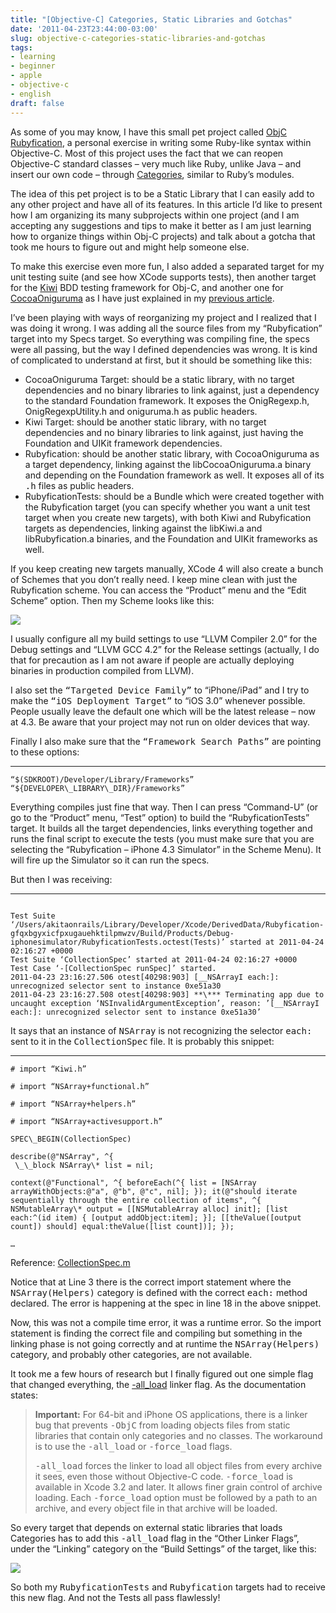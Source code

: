 ```yaml
---
title: "[Objective-C] Categories, Static Libraries and Gotchas"
date: '2011-04-23T23:44:00-03:00'
slug: objective-c-categories-static-libraries-and-gotchas
tags:
- learning
- beginner
- apple
- objective-c
- english
draft: false
---
```


As some of you may know, I have this small pet project called [ObjC Rubyfication](https://github.com/akitaonrails/ObjC_Rubyfication), a personal exercise in writing some Ruby-like syntax within Objective-C. Most of this project uses the fact that we can reopen Objective-C standard classes – very much like Ruby, unlike Java – and insert our own code – through [Categories](http://developer.apple.com/library/mac/#documentation/Cocoa/Conceptual/ObjectiveC/Chapters/ocCategories.html%23//apple_ref/doc/uid/TP30001163-CH20), similar to Ruby’s modules.

The idea of this pet project is to be a Static Library that I can easily add to any other project and have all of its features. In this article I’d like to present how I am organizing its many subprojects within one project (and I am accepting any suggestions and tips to make it better as I am just learning how to organize things within Obj-C projects) and talk about a gotcha that took me hours to figure out and might help someone else.

To make this exercise even more fun, I also added a separated target for my unit testing suite (and see how XCode supports tests), then another target for the [Kiwi](http://kiwi-lib.info/) BDD testing framework for Obj-C, and another one for [CocoaOniguruma](http://limechat.net/cocoaoniguruma/) as I have just explained in my [previous article](http://www.akitaonrails.com/2011/04/23/objective-c-it's-a-unix-system-i-know-this).

I’ve been playing with ways of reorganizing my project and I realized that I was doing it wrong. I was adding all the source files from my “Rubyfication” target into my Specs target. So everything was compiling fine, the specs were all passing, but the way I defined dependencies was wrong. It is kind of complicated to understand at first, but it should be something like this:

- CocoaOniguruma Target: should be a static library, with no target dependencies and no binary libraries to link against, just a dependency to the standard Foundation framework. It exposes the OnigRegexp.h, OnigRegexpUtility.h and oniguruma.h as public headers.
- Kiwi Target: should be another static library, with no target dependencies and no binary libraries to link against, just having the Foundation and UIKit framework dependencies.
- Rubyfication: should be another static library, with CocoaOniguruma as a target dependency, linking against the libCocoaOniguruma.a binary and depending on the Foundation framework as well. It exposes all of its <tt>.h</tt> files as public headers.
- RubyficationTests: should be a Bundle which were created together with the Rubyfication target (you can specify whether you want a unit test target when you create new targets), with both Kiwi and Rubyfication targets as dependencies, linking against the libKiwi.a and libRubyfication.a binaries, and the Foundation and UIKit frameworks as well.

If you keep creating new targets manually, XCode 4 will also create a bunch of Schemes that you don’t really need. I keep mine clean with just the Rubyfication scheme. You can access the “Product” menu and the “Edit Scheme” option. Then my Scheme looks like this:

![](http://s3.amazonaws.com/akitaonrails/assets/2011/4/23/Screen%20shot%202011-04-23%20at%2011.26.25%20PM_original.png?1303611943)

I usually configure all my build settings to use “LLVM Compiler 2.0” for the Debug settings and “LLVM GCC 4.2” for the Release settings (actually, I do that for precaution as I am not aware if people are actually deploying binaries in production compiled from LLVM).

I also set the <tt>“Targeted Device Family”</tt> to “iPhone/iPad” and I try to make the <tt>“iOS Deployment Target”</tt> to “iOS 3.0” whenever possible. People usually leave the default one which will be the latest release – now at 4.3. Be aware that your project may not run on older devices that way.

Finally I also make sure that the <tt>“Framework Search Paths”</tt> are pointing to these options:

* * *

```
“$(SDKROOT)/Developer/Library/Frameworks”  
“${DEVELOPER\_LIBRARY\_DIR}/Frameworks”  
```

Everything compiles just fine that way. Then I can press “Command-U” (or go to the “Product” menu, “Test” option) to build the “RubyficationTests” target. It builds all the target dependencies, links everything together and runs the final script to execute the tests (you must make sure that you are selecting the “Rubyfication – iPhone 4.3 Simulator” in the Scheme Menu). It will fire up the Simulator so it can run the specs.

But then I was receiving:

* * *

```

Test Suite ‘/Users/akitaonrails/Library/Developer/Xcode/DerivedData/Rubyfication-gfqxbgyxicfpxugauehktilpmwzv/Build/Products/Debug-iphonesimulator/RubyficationTests.octest(Tests)’ started at 2011-04-24 02:16:27 +0000  
Test Suite ‘CollectionSpec’ started at 2011-04-24 02:16:27 +0000  
Test Case ‘-[CollectionSpec runSpec]’ started.  
2011-04-23 23:16:27.506 otest[40298:903] [__NSArrayI each:]: unrecognized selector sent to instance 0xe51a30  
2011-04-23 23:16:27.508 otest[40298:903] **\*** Terminating app due to uncaught exception ‘NSInvalidArgumentException’, reason: ’[__NSArrayI each:]: unrecognized selector sent to instance 0xe51a30’  
```

It says that an instance of <tt>NSArray</tt> is not recognizing the selector <tt>each:</tt> sent to it in the <tt>CollectionSpec</tt> file. It is probably this snippet:

* * *

```objc
# import “Kiwi.h”  

# import “NSArray+functional.h”  

# import “NSArray+helpers.h”  

# import “NSArray+activesupport.h”

SPEC\_BEGIN(CollectionSpec)

describe(@"NSArray", ^{  
 \_\_block NSArray\* list = nil;

context(@"Functional", ^{ beforeEach(^{ list = [NSArray arrayWithObjects:@"a", @"b", @"c", nil]; }); it(@"should iterate sequentially through the entire collection of items", ^{ NSMutableArray\* output = [[NSMutableArray alloc] init]; [list each:^(id item) { [output addObject:item]; }]; [[theValue([output count]) should] equal:theValue([list count])]; });

…
```

Reference: [CollectionSpec.m](https://github.com/akitaonrails/ObjC_Rubyfication/blob/master/RubyficationTests/CollectionSpec.m#L1-22)

Notice that at Line 3 there is the correct import statement where the <tt>NSArray(Helpers)</tt> category is defined with the correct <tt>each:</tt> method declared. The error is happening at the spec in line 18 in the above snippet.

Now, this was not a compile time error, it was a runtime error. So the import statement is finding the correct file and compiling but something in the linking phase is not going correctly and at runtime the <tt>NSArray(Helpers)</tt> category, and probably other categories, are not available.

It took me a few hours of research but I finally figured out one simple flag that changed everything, the [-all\_load](http://developer.apple.com/library/mac/#qa/qa1490/_index.html) linker flag. As the documentation states:

> **Important:** For 64-bit and iPhone OS applications, there is a linker bug that prevents <tt>-ObjC</tt> from loading objects files from static libraries that contain only categories and no classes. The workaround is to use the <tt>-all_load</tt> or <tt>-force_load</tt> flags.
>
> <tt>-all_load</tt> forces the linker to load all object files from every archive it sees, even those without Objective-C code. <tt>-force_load</tt> is available in Xcode 3.2 and later. It allows finer grain control of archive loading. Each <tt>-force_load</tt> option must be followed by a path to an archive, and every object file in that archive will be loaded.

So every target that depends on external static libraries that loads Categories has to add this <tt>-all_load</tt> flag in the “Other Linker Flags”, under the “Linking” category on the “Build Settings” of the target, like this:

![](http://s3.amazonaws.com/akitaonrails/assets/2011/4/23/Screen%20shot%202011-04-23%20at%2011.41.27%20PM_original.png?1303613619)

So both my <tt>RubyficationTests</tt> and <tt>Rubyfication</tt> targets had to receive this new flag. And not the Tests all pass flawlessly!
